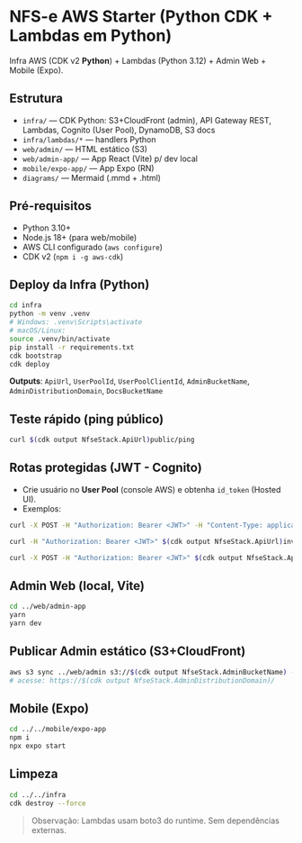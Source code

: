 # NFS-e AWS Starter (Python CDK + Lambdas em Python)

Infra AWS (CDK v2 **Python**) + Lambdas (Python 3.12) + Admin Web + Mobile (Expo).

## Estrutura
- `infra/` — CDK Python: S3+CloudFront (admin), API Gateway REST, Lambdas, Cognito (User Pool), DynamoDB, S3 docs
- `infra/lambdas/*` — handlers Python
- `web/admin/` — HTML estático (S3)
- `web/admin-app/` — App React (Vite) p/ dev local
- `mobile/expo-app/` — App Expo (RN)
- `diagrams/` — Mermaid (.mmd + .html)

## Pré-requisitos
- Python 3.10+
- Node.js 18+ (para web/mobile)
- AWS CLI configurado (`aws configure`)
- CDK v2 (`npm i -g aws-cdk`)

## Deploy da Infra (Python)
```bash
cd infra
python -m venv .venv
# Windows: .venv\Scripts\activate
# macOS/Linux:
source .venv/bin/activate
pip install -r requirements.txt
cdk bootstrap
cdk deploy
```
**Outputs**: `ApiUrl`, `UserPoolId`, `UserPoolClientId`, `AdminBucketName`, `AdminDistributionDomain`, `DocsBucketName`

## Teste rápido (ping público)
```bash
curl $(cdk output NfseStack.ApiUrl)public/ping
```

## Rotas protegidas (JWT - Cognito)
- Crie usuário no **User Pool** (console AWS) e obtenha `id_token` (Hosted UI).
- Exemplos:
```bash
curl -X POST -H "Authorization: Bearer <JWT>" -H "Content-Type: application/json"     -d '{"companyCnpj":"00000000000000","total": 100}'     $(cdk output NfseStack.ApiUrl)invoices

curl -H "Authorization: Bearer <JWT>" $(cdk output NfseStack.ApiUrl)invoices/<invoiceId>

curl -X POST -H "Authorization: Bearer <JWT>" $(cdk output NfseStack.ApiUrl)invoices/<invoiceId>/cancel
```

## Admin Web (local, Vite)
```bash
cd ../web/admin-app
yarn
yarn dev
```

## Publicar Admin estático (S3+CloudFront)
```bash
aws s3 sync ../web/admin s3://$(cdk output NfseStack.AdminBucketName) --delete
# acesse: https://$(cdk output NfseStack.AdminDistributionDomain)/
```

## Mobile (Expo)
```bash
cd ../../mobile/expo-app
npm i
npx expo start
```

## Limpeza
```bash
cd ../../infra
cdk destroy --force
```

> Observação: Lambdas usam boto3 do runtime. Sem dependências externas.
